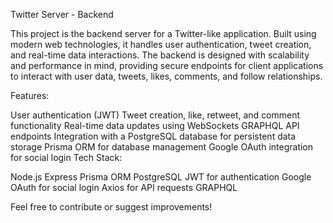 Twitter Server - Backend

This project is the backend server for a Twitter-like application. Built using modern web technologies, it handles user authentication, tweet creation, and real-time data interactions. The backend is designed with scalability and performance in mind, providing secure endpoints for client applications to interact with user data, tweets, likes, comments, and follow relationships.

Features:

User authentication (JWT)
Tweet creation, like, retweet, and comment functionality
Real-time data updates using WebSockets
GRAPHQL API endpoints
Integration with a PostgreSQL database for persistent data storage
Prisma ORM for database management
Google OAuth integration for social login
Tech Stack:

Node.js
Express
Prisma ORM
PostgreSQL
JWT for authentication
Google OAuth for social login
Axios for API requests
GRAPHQL

Feel free to contribute or suggest improvements!
